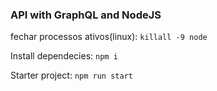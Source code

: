 ### API with GraphQL and NodeJS

fechar processos ativos(linux): 
```killall -9 node``` 

Install dependecies: 
```npm i```

Starter project: 
```npm run start```